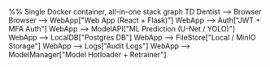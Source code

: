 %% Single Docker container, all-in-one stack
graph TD
    Dentist --> Browser
    Browser --> WebApp["Web App (React + Flask)"]
    WebApp --> Auth["JWT + MFA Auth"]
    WebApp --> ModelAPI["ML Prediction (U-Net / YOLO)"]
    WebApp --> LocalDB["Postgres DB"]
    WebApp --> FileStore["Local / MinIO Storage"]
    WebApp --> Logs["Audit Logs"]
    WebApp --> ModelManager["Model Hotloader + Retrainer"]
